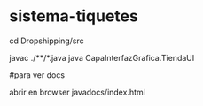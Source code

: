 # sistema-tiquetes

 cd Dropshipping/src
 
 javac ./**/*.java
 java CapaInterfazGrafica.TiendaUI
 


#para ver docs

abrir en browser javadocs/index.html
